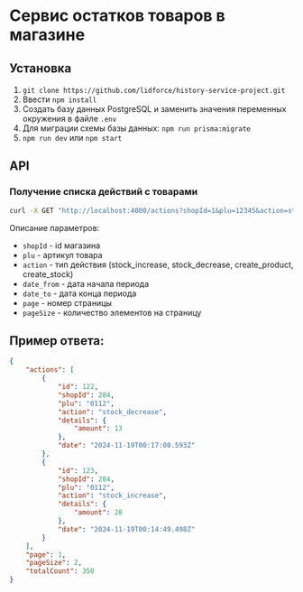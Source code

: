 # Сервис остатков товаров в магазине

## Установка
1. `git clone https://github.com/lidforce/history-service-project.git` 
3. Ввести `npm install`
3. Создать базу данных PostgreSQL и заменить значения переменных окружения в файле `.env`
4. Для миграции схемы базы данных: `npm run prisma:migrate`
5. `npm run dev` или `npm start`


## API

### Получение списка действий с товарами
```bash
curl -X GET "http://localhost:4000/actions?shopId=1&plu=12345&action=stock_increase&date_from=2024-01-01&page=1&pageSize=5"
```
Описание параметров:
- `shopId` - id магазина
- `plu` - артикул товара
- `action` - тип действия (stock_increase, stock_decrease, create_product, create_stock)
- `date_from` - дата начала периода
- `date_to` - дата конца периода
- `page` - номер страницы
- `pageSize` - количество элементов на страницу

## Пример ответа:
```json
{
    "actions": [
        {
            "id": 122,
            "shopId": 284,
            "plu": "0112",
            "action": "stock_decrease",
            "details": {
                "amount": 13
            },
            "date": "2024-11-19T00:17:00.593Z"
        },
        {
            "id": 123,
            "shopId": 284,
            "plu": "0112",
            "action": "stock_increase",
            "details": {
                "amount": 28
            },
            "date": "2024-11-19T00:14:49.498Z"
        }
    ],
    "page": 1,
    "pageSize": 2,
    "totalCount": 350
}
```